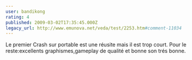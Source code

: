 ```yaml
---
user: bandikong
rating: 4
published: 2009-03-02T17:35:45.000Z
legacy_url: http://www.emunova.net/veda/test/2253.htm#comment-11034
---
```

Le premier Crash sur portable est une réusite mais il est trop court. Pour le reste:excellents graphismes,gameplay de qualité et bonne son trés bonne.